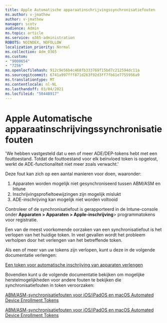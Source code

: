 ```yaml
---
title: Apple Automatische apparaatinschrijvingssynchronisatiefouten
ms.author: v-jmathew
author: v-jmathew
manager: scotv
audience: Admin
ms.topic: article
ms.service: o365-administration
ROBOTS: NOINDEX, NOFOLLOW
localization_priority: Normal
ms.collection: Adm_O365
ms.custom:
- "9000654"
- "7256"
ms.openlocfilehash: 912c9e56b4c468fb333769f15bd7c212594dc11a
ms.sourcegitcommit: 6741a997fff871d263f92d3ff7fb61e7755956a9
ms.translationtype: MT
ms.contentlocale: nl-NL
ms.lasthandoff: 03/04/2021
ms.locfileid: "50448917"
---
```

# <a name="apple-automatic-device-enrollment-sync-errors"></a>Apple Automatische apparaatinschrijvingssynchronisatiefouten

'We hebben vastgesteld dat u een of meer ADE/DEP-tokens hebt met een fouttoestand. Totdat de fouttoestand voor elk beïnvloed token is opgelost, werkt de ADE-functionaliteit niet meer zoals verwacht.'

Deze fout kan zich op een aantal manieren voor doen, waaronder:

1. Apparaten worden mogelijk niet gesynchroniseerd tussen ABM/ASM en Intune
2. Inschrijvingsprofieltoewijzingen zijn mogelijk mislukt
3. ADE-inschrijving kan mogelijk niet worden voltooid

Controleer of de synchronisatiefout is gerapporteerd in de Intune-console onder **Apparaten > Apparaten > Apple-inschrijving**> programmatokens voor registratie.

Een van de meest voorkomende oorzaken van een synchronisatiefout is het verlopen van het huidige token. In veel gevallen wordt het probleem verholpen door het verlengen van het betreffende token.

Als een of meer van uw tokens zijn verlopen, kunt u deze in de volgende documentatie verlengen:

[Een token voor automatische inschrijving van apparaten verlengen](https://docs.microsoft.com/mem/intune/enrollment/device-enrollment-program-enroll-ios#renew-an-automated-device-enrollment-token)

Bovendien kunt u de volgende documentatie bekijken om mogelijke herstelmogelijkheden voor andere fouten te bekijken die synchronisatiefouten in token veroorzaken:

[ABM/ASM-synchronisatiefouten voor iOS/iPadOS en macOS Automated Device Enrollment Tokens](https://docs.microsoft.com/mem/intune/enrollment/troubleshoot-ios-enrollment-errors#sync-token-errors-between-intune-and-ade-dep)







[ABM/ASM-synchronisatiefouten voor iOS/iPadOS en macOS Automated Device Enrollment Tokens](https://docs.microsoft.com/mem/intune/enrollment/troubleshoot-ios-enrollment-errors#resolutions-when-syncing-tokens-between-intune-and-abmasm-for-automated-device-enrollment)
